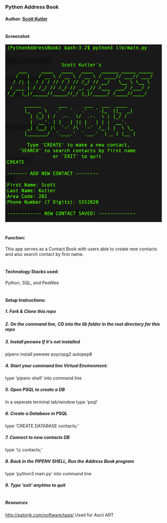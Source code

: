 ### Python Address Book 
#### Author: [Scott Kutler](scott.kutler@gmail.com)
#

#### Screenshot
![Screenshot](https://github.com/skut21x-ga/PythonAddressBook/blob/master/shot.png?raw=true)
#

#### Function:

This app serves as a Contact Book with users able to create new contacts and also search contact by first name.
#
#### Technology Stacks used:

Python, SQL, and PeeWee
#
#### Setup Instructions:

##### 1. Fork & Clone this repo

##### 2. On the command line, CD into the lib folder in the root directory for this repo

##### 3. Install peewee If it's not installed

pipenv install peewee psycopg2 autopep8

##### 4. Start your command line Virtual Environment:

type 'pipenv shell' into command line

##### 5. Open PSQL to create a DB

In a seperate terminal tab/window type 'psql'

##### 6. Create a Database in PSQL

type 'CREATE DATABASE contacts;'

##### 7. Connect to new contacts DB

type '\c contacts;'

##### 8. Back in the PIPENV SHELL, Run the Address Book program

type 'python3 main.py' into command line

##### 9. Type 'exit' anytime to quit
#

##### Resources

http://patorjk.com/software/taag/ Used for Ascii ART
